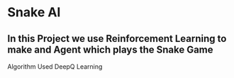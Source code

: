 # Snake AI
## In this Project we use Reinforcement Learning to make and Agent which plays the Snake Game

Algorithm Used DeepQ Learning
